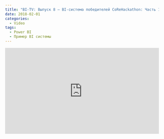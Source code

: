 ```yaml
---
title: "BI-TV: Выпуск 8 — BI-система победителей CoReHackathon: Часть 1"
date: 2018-02-01
categories:
  - Video
tags:
  - Power BI
  - Пример BI системы
---
```

<style>.embed-container { position: relative; padding-bottom: 56.25%; height: 0; overflow: hidden; max-width: 100%; } .embed-container iframe, .embed-container object, .embed-container embed { position: absolute; top: 0; left: 0; width: 100%; height: 100%; }</style><div class='embed-container'><iframe src='https://www.youtube.com/embed/Qk7UfPWHD3k' frameborder='0' allowfullscreen></iframe></div>
